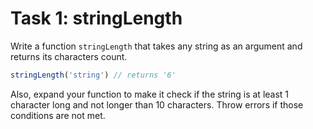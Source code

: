 # Task 1: stringLength

Write a function `stringLength` that takes any string as an argument and returns its characters count.

```javascript
stringLength('string') // returns '6'
```

Also, expand your function to make it check if the string is at least 1 character long and not longer than 10 characters. Throw errors if those conditions are not met.